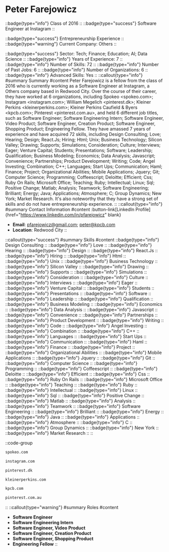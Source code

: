 # Peter Farejowicz
::badge{type="info"}
Class of 2016
::
::badge{type="success"}
Software Engineer at Instagram
::

::badge{type="success"}
Entrepreneurship Experience
::
::badge{type="warning"}
Current Company: Others
::

::badge{type="success"}
Sector: Tech; Finance; Education; AI; Data Science
::
::badge{type="info"}
Years of Experience: 7
::
::badge{type="info"}
Number of Skills: 72
::
::badge{type="info"}
Number of Past Jobs: 6
::
::badge{type="info"}
Number of Organizations: 6
::
::badge{type="info"}
Advanced Skills: Yes
::
::callout{type="info"}
#summary
Summary
#content
Peter Farejowicz is a fellow from the class of 2016 who is currently working as a Software Engineer at Instagram, a Others company based in Redwood City. Over the course of their career, they have worked at 6 organizations, including Spokeo <spokeo.com>; Instagram <instagram.com>; William Megelich <pinterest.dk>; Kleiner Perkins <kleinerperkins.com>; Kleiner Perkins Caufield & Byers <kpcb.com>; Pinterest <pinterest.com.au>, and held 6 different job titles, such as Software Engineer; Software Engineering Intern; Software Engineer, Video Product; Software Engineer, Creation Product; Software Engineer, Shopping Product; Engineering Fellow. They have amassed 7 years of experience and have acquired 72 skills, including Design Consulting; Love; Hearing; Design; React.Js; Hiring; Html; Unix; Business Technology; Silicon Valley; Drawing; Supports; Simulations; Consideration; Culture; Interviews; Eager; Venture Capital; Students; Presentations; Software; Leadership; Qualification; Business Modeling; Economics; Data Analysis; Javascript; Convenience; Partnerships; Product Development; Writing; Code; Angel Investing; Combination; C++; Languages; Start Ups; Communication; Haml; Finance; Project; Organizational Abilities; Mobile Applications; Jquery; Git; Computer Science; Programming; Coffeescript; Deloitte; Efficient; Css; Ruby On Rails; Microsoft Office; Teaching; Ruby; Intellectual; Linux; Sql; Positive Change; Matlab; Analysis; Teamwork; Software Engineering; Brilliant; Energy; Java; Applications; Atmosphere; C; Group Dynamics; New York; Market Research. It's also noteworthy that they have a strong set of skills and do not have entrepreneurship experience.
::
::callout{type="info"}
#summary
Contact Information
#content
:button-link[LinkedIn Profile]{href="https://www.linkedin.com/in/pfarejowicz" blank}
- **Email**: pfarejowicz@gmail.com; peter@kpcb.com
- **Location**: Redwood City
::

::callout{type="success"}
#summary
Skills
#content
::badge{type="info"}
Design Consulting
::
::badge{type="info"}
Love
::
::badge{type="info"}
Hearing
::
::badge{type="info"}
Design
::
::badge{type="info"}
React.Js
::
::badge{type="info"}
Hiring
::
::badge{type="info"}
Html
::
::badge{type="info"}
Unix
::
::badge{type="info"}
Business Technology
::
::badge{type="info"}
Silicon Valley
::
::badge{type="info"}
Drawing
::
::badge{type="info"}
Supports
::
::badge{type="info"}
Simulations
::
::badge{type="info"}
Consideration
::
::badge{type="info"}
Culture
::
::badge{type="info"}
Interviews
::
::badge{type="info"}
Eager
::
::badge{type="info"}
Venture Capital
::
::badge{type="info"}
Students
::
::badge{type="info"}
Presentations
::
::badge{type="info"}
Software
::
::badge{type="info"}
Leadership
::
::badge{type="info"}
Qualification
::
::badge{type="info"}
Business Modeling
::
::badge{type="info"}
Economics
::
::badge{type="info"}
Data Analysis
::
::badge{type="info"}
Javascript
::
::badge{type="info"}
Convenience
::
::badge{type="info"}
Partnerships
::
::badge{type="info"}
Product Development
::
::badge{type="info"}
Writing
::
::badge{type="info"}
Code
::
::badge{type="info"}
Angel Investing
::
::badge{type="info"}
Combination
::
::badge{type="info"}
C++
::
::badge{type="info"}
Languages
::
::badge{type="info"}
Start Ups
::
::badge{type="info"}
Communication
::
::badge{type="info"}
Haml
::
::badge{type="info"}
Finance
::
::badge{type="info"}
Project
::
::badge{type="info"}
Organizational Abilities
::
::badge{type="info"}
Mobile Applications
::
::badge{type="info"}
Jquery
::
::badge{type="info"}
Git
::
::badge{type="info"}
Computer Science
::
::badge{type="info"}
Programming
::
::badge{type="info"}
Coffeescript
::
::badge{type="info"}
Deloitte
::
::badge{type="info"}
Efficient
::
::badge{type="info"}
Css
::
::badge{type="info"}
Ruby On Rails
::
::badge{type="info"}
Microsoft Office
::
::badge{type="info"}
Teaching
::
::badge{type="info"}
Ruby
::
::badge{type="info"}
Intellectual
::
::badge{type="info"}
Linux
::
::badge{type="info"}
Sql
::
::badge{type="info"}
Positive Change
::
::badge{type="info"}
Matlab
::
::badge{type="info"}
Analysis
::
::badge{type="info"}
Teamwork
::
::badge{type="info"}
Software Engineering
::
::badge{type="info"}
Brilliant
::
::badge{type="info"}
Energy
::
::badge{type="info"}
Java
::
::badge{type="info"}
Applications
::
::badge{type="info"}
Atmosphere
::
::badge{type="info"}
C
::
::badge{type="info"}
Group Dynamics
::
::badge{type="info"}
New York
::
::badge{type="info"}
Market Research
::
::

::code-group
```bash [Spokeo]
spokeo.com
```
```bash [Instagram]
instagram.com
```
```bash [William Megelich]
pinterest.dk
```
```bash [Kleiner Perkins]
kleinerperkins.com
```
```bash [Kleiner Perkins Caufield & Byers]
kpcb.com
```
```bash [Pinterest]
pinterest.com.au
```
::
::callout{type="warning"}
#summary
Roles
#content
- **Software Engineer**
- **Software Engineering Intern**
- **Software Engineer, Video Product**
- **Software Engineer, Creation Product**
- **Software Engineer, Shopping Product**
- **Engineering Fellow**
::

